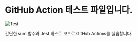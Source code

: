# GitHub Action 테스트 파일입니다.

![Test](https://github.com/eafiseemn/programmers-github-action/actions/workflows/test.yml/badge.svg)

간단한 sum 함수와 Jest 테스트 코드로 GitHub Actions를 실습합니다.